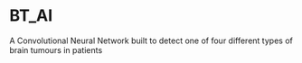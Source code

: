 # BT_AI
A Convolutional Neural Network built to detect one of four different types of brain tumours in patients
